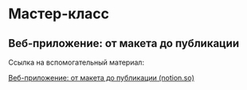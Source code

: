 # Мастер-класс

## Веб-приложение: от макета до публикации

Ссылка на вспомогательный материал:

[Веб-приложение: от макета до публикации (notion.so)](https://www.notion.so/9da25834d18d46c89d7aea0b82d70e7c)
